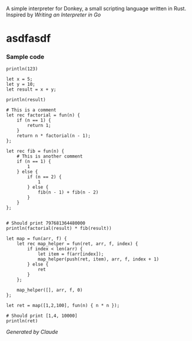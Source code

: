 A simple interpreter for Donkey, a small scripting language written in Rust. Inspired by *Writing an Interpreter in Go*
# asdfasdf

### Sample code
```
println(123)

let x = 5;
let y = 10;
let result = x + y;

println(result)

# This is a comment
let rec factorial = fun(n) {
	if (n == 1) {
		return 1;
	}
	return n * factorial(n - 1);
};

let rec fib = fun(n) {
	# This is another comment
	if (n == 1) {
		1
	} else {
		if (n == 2) {
			1
		} else {
			fib(n - 1) + fib(n - 2)
		} 
	}
};


# Should print 797681364480000
println(factorial(result) * fib(result))

let map = fun(arr, f) {
	let rec map_helper = fun(ret, arr, f, index) {
		if index < len(arr) {
			let item = f(arr[index]);
			map_helper(push(ret, item), arr, f, index + 1)
		} else {
			ret
		}
	};

	map_helper([], arr, f, 0)
};

let ret = map([1,2,100], fun(n) { n * n });

# Should print [1,4, 10000]
println(ret)
```

*Generated by Claude*
